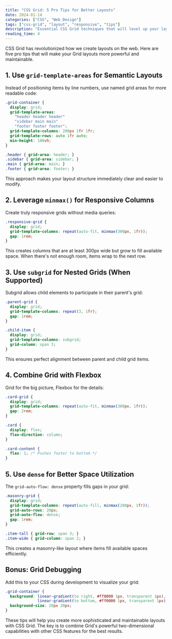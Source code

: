 ```yaml
---
title: "CSS Grid: 5 Pro Tips for Better Layouts"
date: 2024-01-14
categories: ["CSS", "Web Design"]
tags: ["css-grid", "layout", "responsive", "tips"]
description: "Essential CSS Grid techniques that will level up your layout game."
reading_time: 4
---
```


CSS Grid has revolutionized how we create layouts on the web. Here are five pro tips that will make your Grid layouts more powerful and maintainable.

## 1. Use `grid-template-areas` for Semantic Layouts

Instead of positioning items by line numbers, use named grid areas for more readable code:

```css
.grid-container {
  display: grid;
  grid-template-areas:
    "header header header"
    "sidebar main main"
    "footer footer footer";
  grid-template-columns: 200px 1fr 1fr;
  grid-template-rows: auto 1fr auto;
  min-height: 100vh;
}

.header { grid-area: header; }
.sidebar { grid-area: sidebar; }
.main { grid-area: main; }
.footer { grid-area: footer; }
```

This approach makes your layout structure immediately clear and easier to modify.

## 2. Leverage `minmax()` for Responsive Columns

Create truly responsive grids without media queries:

```css
.responsive-grid {
  display: grid;
  grid-template-columns: repeat(auto-fit, minmax(300px, 1fr));
  gap: 1rem;
}
```

This creates columns that are at least 300px wide but grow to fill available space. When there's not enough room, items wrap to the next row.

## 3. Use `subgrid` for Nested Grids (When Supported)

Subgrid allows child elements to participate in their parent's grid:

```css
.parent-grid {
  display: grid;
  grid-template-columns: repeat(3, 1fr);
  gap: 1rem;
}

.child-item {
  display: grid;
  grid-template-columns: subgrid;
  grid-column: span 3;
}
```

This ensures perfect alignment between parent and child grid items.

## 4. Combine Grid with Flexbox

Grid for the big picture, Flexbox for the details:

```css
.card-grid {
  display: grid;
  grid-template-columns: repeat(auto-fit, minmax(300px, 1fr));
  gap: 2rem;
}

.card {
  display: flex;
  flex-direction: column;
}

.card-content {
  flex: 1; /* Pushes footer to bottom */
}
```

## 5. Use `dense` for Better Space Utilization

The `grid-auto-flow: dense` property fills gaps in your grid:

```css
.masonry-grid {
  display: grid;
  grid-template-columns: repeat(auto-fill, minmax(200px, 1fr));
  grid-auto-rows: 20px;
  grid-auto-flow: dense;
  gap: 1rem;
}

.item-tall { grid-row: span 3; }
.item-wide { grid-column: span 2; }
```

This creates a masonry-like layout where items fill available spaces efficiently.

## Bonus: Grid Debugging

Add this to your CSS during development to visualize your grid:

```css
.grid-container {
  background: linear-gradient(to right, #ff0000 1px, transparent 1px),
              linear-gradient(to bottom, #ff0000 1px, transparent 1px);
  background-size: 20px 20px;
}
```

These tips will help you create more sophisticated and maintainable layouts with CSS Grid. The key is to combine Grid's powerful two-dimensional capabilities with other CSS features for the best results.
